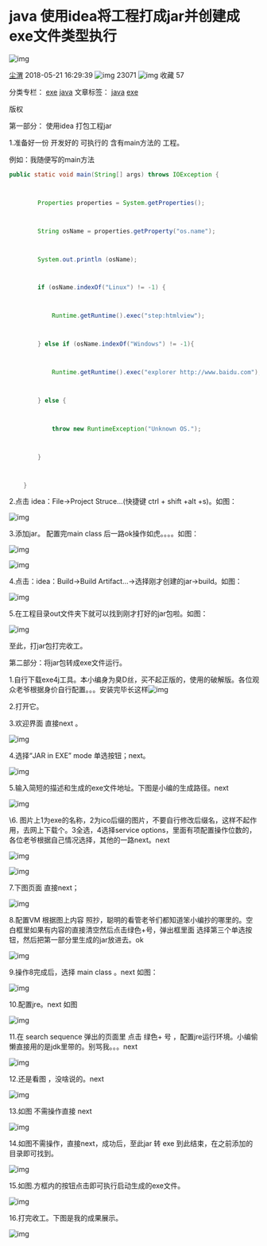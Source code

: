 # java 使用idea将工程打成jar并创建成exe文件类型执行

![img](https://csdnimg.cn/release/blogv2/dist/pc/img/original.png)

[尘渭](https://blog.csdn.net/weixin_38310965) 2018-05-21 16:29:39 ![img](https://csdnimg.cn/release/blogv2/dist/pc/img/articleReadEyes.png) 23071 ![img](https://csdnimg.cn/release/blogv2/dist/pc/img/tobarCollect.png) 收藏 57

分类专栏： [exe](https://blog.csdn.net/weixin_38310965/category_7679760.html) [java](https://blog.csdn.net/weixin_38310965/category_7679761.html) 文章标签： [java](https://www.csdn.net/tags/NtTaIg5sMzYyLWJsb2cO0O0O.html) [exe](https://so.csdn.net/so/search/s.do?q=exe&t=blog&o=vip&s=&l=&f=&viparticle=)

版权

第一部分： 使用idea 打包工程jar

  1.准备好一份 开发好的 可执行的 含有main方法的 工程。

  例如：我随便写的main方法

```java
public static void main(String[] args) throws IOException {



        Properties properties = System.getProperties();



        String osName = properties.getProperty("os.name");



        System.out.println (osName);



        if (osName.indexOf("Linux") != -1) {



            Runtime.getRuntime().exec("step:htmlview");



        } else if (osName.indexOf("Windows") != -1){



            Runtime.getRuntime().exec("explorer http://www.baidu.com");



        } else {



            throw new RuntimeException("Unknown OS.");



        }



    }
```

  2.点击 idea：File->Project Struce...(快捷键 ctrl + shift +alt +s)。如图：

  ![img](https://img-blog.csdn.net/20180521153358926?watermark/2/text/aHR0cHM6Ly9ibG9nLmNzZG4ubmV0L3dlaXhpbl8zODMxMDk2NQ==/font/5a6L5L2T/fontsize/400/fill/I0JBQkFCMA==/dissolve/70)

3.添加jar。 配置完main class 后一路ok操作如虎。。。。如图：

![img](https://img-blog.csdn.net/20180521153528536?watermark/2/text/aHR0cHM6Ly9ibG9nLmNzZG4ubmV0L3dlaXhpbl8zODMxMDk2NQ==/font/5a6L5L2T/fontsize/400/fill/I0JBQkFCMA==/dissolve/70)

![img](https://img-blog.csdn.net/20180521153619911?watermark/2/text/aHR0cHM6Ly9ibG9nLmNzZG4ubmV0L3dlaXhpbl8zODMxMDk2NQ==/font/5a6L5L2T/fontsize/400/fill/I0JBQkFCMA==/dissolve/70)

4.点击：idea：Build->Build Artifact...->选择刚才创建的jar->build。如图：

![img](https://img-blog.csdn.net/2018052115392693?watermark/2/text/aHR0cHM6Ly9ibG9nLmNzZG4ubmV0L3dlaXhpbl8zODMxMDk2NQ==/font/5a6L5L2T/fontsize/400/fill/I0JBQkFCMA==/dissolve/70)

5.在工程目录out文件夹下就可以找到刚才打好的jar包啦。如图：

![img](https://img-blog.csdn.net/20180521154115992?watermark/2/text/aHR0cHM6Ly9ibG9nLmNzZG4ubmV0L3dlaXhpbl8zODMxMDk2NQ==/font/5a6L5L2T/fontsize/400/fill/I0JBQkFCMA==/dissolve/70)

至此，打jar包打完收工。

第二部分：将jar包转成exe文件运行。

1.自行下载exe4j工具。本小编身为臭D丝，买不起正版的，使用的破解版。各位观众老爷根据身价自行配置。。。安装完毕长这样![img](https://img-blog.csdn.net/20180521154435407?watermark/2/text/aHR0cHM6Ly9ibG9nLmNzZG4ubmV0L3dlaXhpbl8zODMxMDk2NQ==/font/5a6L5L2T/fontsize/400/fill/I0JBQkFCMA==/dissolve/70)



2.打开它。

3.欢迎界面 直接next 。

![img](https://img-blog.csdn.net/20180521154554797?watermark/2/text/aHR0cHM6Ly9ibG9nLmNzZG4ubmV0L3dlaXhpbl8zODMxMDk2NQ==/font/5a6L5L2T/fontsize/400/fill/I0JBQkFCMA==/dissolve/70)

4.选择“JAR in EXE” mode 单选按钮；next。

![img](https://img-blog.csdn.net/20180521155024106?watermark/2/text/aHR0cHM6Ly9ibG9nLmNzZG4ubmV0L3dlaXhpbl8zODMxMDk2NQ==/font/5a6L5L2T/fontsize/400/fill/I0JBQkFCMA==/dissolve/70)

5.输入简短的描述和生成的exe文件地址。下图是小编的生成路径。next

![img](https://img-blog.csdn.net/20180521155254479?watermark/2/text/aHR0cHM6Ly9ibG9nLmNzZG4ubmV0L3dlaXhpbl8zODMxMDk2NQ==/font/5a6L5L2T/fontsize/400/fill/I0JBQkFCMA==/dissolve/70)

\6. 图片上1为exe的名称，2为ico后缀的图片，不要自行修改后缀名，这样不起作用，去网上下载个。3全选，4选择service options，里面有项配置操作位数的，各位老爷根据自己情况选择，其他的一路next。next

![img](https://img-blog.csdn.net/20180521155755342?watermark/2/text/aHR0cHM6Ly9ibG9nLmNzZG4ubmV0L3dlaXhpbl8zODMxMDk2NQ==/font/5a6L5L2T/fontsize/400/fill/I0JBQkFCMA==/dissolve/70)

![img](https://img-blog.csdn.net/20180521155910528?watermark/2/text/aHR0cHM6Ly9ibG9nLmNzZG4ubmV0L3dlaXhpbl8zODMxMDk2NQ==/font/5a6L5L2T/fontsize/400/fill/I0JBQkFCMA==/dissolve/70)

7.下图页面 直接next；

![img](https://img-blog.csdn.net/20180521155952870?watermark/2/text/aHR0cHM6Ly9ibG9nLmNzZG4ubmV0L3dlaXhpbl8zODMxMDk2NQ==/font/5a6L5L2T/fontsize/400/fill/I0JBQkFCMA==/dissolve/70)

8.配置VM 根据图上内容 照抄，聪明的看管老爷们都知道笨小编抄的哪里的。空白框里如果有内容的直接清空然后点击绿色+号，弹出框里面 选择第三个单选按钮，然后把第一部分里生成的jar放进去。ok

![img](https://img-blog.csdn.net/20180521160315411?watermark/2/text/aHR0cHM6Ly9ibG9nLmNzZG4ubmV0L3dlaXhpbl8zODMxMDk2NQ==/font/5a6L5L2T/fontsize/400/fill/I0JBQkFCMA==/dissolve/70)

9.操作8完成后，选择 main class 。next 如图：

![img](https://img-blog.csdn.net/20180521160407225?watermark/2/text/aHR0cHM6Ly9ibG9nLmNzZG4ubmV0L3dlaXhpbl8zODMxMDk2NQ==/font/5a6L5L2T/fontsize/400/fill/I0JBQkFCMA==/dissolve/70)

10.配置jre。next 如图

![img](https://img-blog.csdn.net/20180521160713583?watermark/2/text/aHR0cHM6Ly9ibG9nLmNzZG4ubmV0L3dlaXhpbl8zODMxMDk2NQ==/font/5a6L5L2T/fontsize/400/fill/I0JBQkFCMA==/dissolve/70)

11.在 search sequence 弹出的页面里 点击 绿色+ 号 ，配置jre运行环境。小编偷懒直接用的是jdk里带的。别骂我。。。next

![img](https://img-blog.csdn.net/20180521160934795?watermark/2/text/aHR0cHM6Ly9ibG9nLmNzZG4ubmV0L3dlaXhpbl8zODMxMDk2NQ==/font/5a6L5L2T/fontsize/400/fill/I0JBQkFCMA==/dissolve/70)

12.还是看图 ，没啥说的。next

![img](https://img-blog.csdn.net/20180521161040521?watermark/2/text/aHR0cHM6Ly9ibG9nLmNzZG4ubmV0L3dlaXhpbl8zODMxMDk2NQ==/font/5a6L5L2T/fontsize/400/fill/I0JBQkFCMA==/dissolve/70)

13.如图 不需操作直接 next

![img](https://img-blog.csdn.net/20180521162450972?watermark/2/text/aHR0cHM6Ly9ibG9nLmNzZG4ubmV0L3dlaXhpbl8zODMxMDk2NQ==/font/5a6L5L2T/fontsize/400/fill/I0JBQkFCMA==/dissolve/70)

14.如图不需操作，直接next，成功后，至此jar 转 exe 到此结束，在之前添加的目录即可找到。

![img](https://img-blog.csdn.net/20180521162522407?watermark/2/text/aHR0cHM6Ly9ibG9nLmNzZG4ubmV0L3dlaXhpbl8zODMxMDk2NQ==/font/5a6L5L2T/fontsize/400/fill/I0JBQkFCMA==/dissolve/70)

15.如图.方框内的按钮点击即可执行启动生成的exe文件。

![img](https://img-blog.csdn.net/20180521162602853?watermark/2/text/aHR0cHM6Ly9ibG9nLmNzZG4ubmV0L3dlaXhpbl8zODMxMDk2NQ==/font/5a6L5L2T/fontsize/400/fill/I0JBQkFCMA==/dissolve/70)

16.打完收工。下图是我的成果展示。

![img](https://img-blog.csdn.net/20180521162843476?watermark/2/text/aHR0cHM6Ly9ibG9nLmNzZG4ubmV0L3dlaXhpbl8zODMxMDk2NQ==/font/5a6L5L2T/fontsize/400/fill/I0JBQkFCMA==/dissolve/70)
